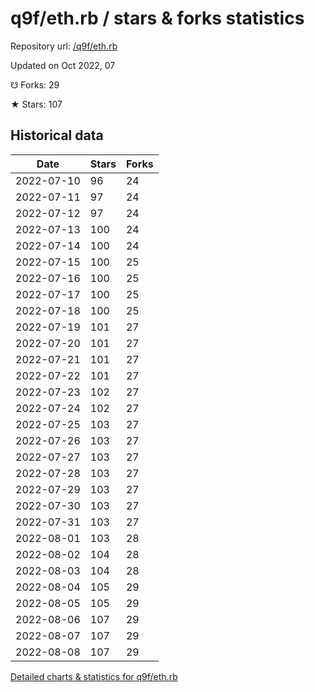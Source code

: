 # q9f/eth.rb / stars & forks statistics

Repository url: [/q9f/eth.rb](https://github.com/q9f/eth.rb)

Updated on Oct 2022, 07

☋ Forks: 29

★ Stars: 107

## Historical data
| Date | Stars | Forks |
|------|-------|-------|
| 2022-07-10 | 96 | 24 | 
| 2022-07-11 | 97 | 24 | 
| 2022-07-12 | 97 | 24 | 
| 2022-07-13 | 100 | 24 | 
| 2022-07-14 | 100 | 24 | 
| 2022-07-15 | 100 | 25 | 
| 2022-07-16 | 100 | 25 | 
| 2022-07-17 | 100 | 25 | 
| 2022-07-18 | 100 | 25 | 
| 2022-07-19 | 101 | 27 | 
| 2022-07-20 | 101 | 27 | 
| 2022-07-21 | 101 | 27 | 
| 2022-07-22 | 101 | 27 | 
| 2022-07-23 | 102 | 27 | 
| 2022-07-24 | 102 | 27 | 
| 2022-07-25 | 103 | 27 | 
| 2022-07-26 | 103 | 27 | 
| 2022-07-27 | 103 | 27 | 
| 2022-07-28 | 103 | 27 | 
| 2022-07-29 | 103 | 27 | 
| 2022-07-30 | 103 | 27 | 
| 2022-07-31 | 103 | 27 | 
| 2022-08-01 | 103 | 28 | 
| 2022-08-02 | 104 | 28 | 
| 2022-08-03 | 104 | 28 | 
| 2022-08-04 | 105 | 29 | 
| 2022-08-05 | 105 | 29 | 
| 2022-08-06 | 107 | 29 | 
| 2022-08-07 | 107 | 29 | 
| 2022-08-08 | 107 | 29 | 


[Detailed charts & statistics for q9f/eth.rb](https://reviewgithub.com/rep/q9f/eth.rb)
